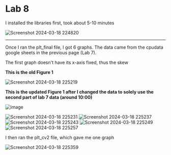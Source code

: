 # Lab 8
I installed the libraries first, took about 5-10 minutes

![Screenshot 2024-03-18 224820](https://github.com/BlazedFir511/EE322/assets/65604948/9d7c3fa2-f44b-4148-8ec8-cc07befa91fc)

---
Once I ran the plt_final file, I got 6 graphs.  The data came from the cpudata google sheets in the previous page (Lab 7).

The first graph doesn't have its x-axis fixed, thus the skew

**This is the old Figure 1**

![Screenshot 2024-03-18 225219](https://github.com/BlazedFir511/EE322/assets/65604948/60757223-7822-4e84-ab9f-33bf34d952ae)

**This is the updated Figure 1 after I changed the data to solely use the second part of lab 7 data (around 10:00)**

![image](https://github.com/BlazedFir511/EE322/assets/65604948/0efdaca8-b03a-41c6-8b29-16958acd171b)

![Screenshot 2024-03-18 225231](https://github.com/BlazedFir511/EE322/assets/65604948/54c340de-a019-4cac-b20f-708c45fab8a8)
![Screenshot 2024-03-18 225237](https://github.com/BlazedFir511/EE322/assets/65604948/c975a84a-3535-4771-859b-c38fc388f364)
![Screenshot 2024-03-18 225243](https://github.com/BlazedFir511/EE322/assets/65604948/1444fac3-26c2-4e19-be25-b0e8a5a1d55b)
![Screenshot 2024-03-18 225249](https://github.com/BlazedFir511/EE322/assets/65604948/fbe79723-4625-46cd-b506-fed24e232dec)
![Screenshot 2024-03-18 225257](https://github.com/BlazedFir511/EE322/assets/65604948/59c660c7-dac8-4683-80b0-1e4755c36f3a)

I then ran the plt_cv2 file, which gave me one graph

![Screenshot 2024-03-18 225359](https://github.com/BlazedFir511/EE322/assets/65604948/c5f0bc17-1102-4dba-bc52-1bcfe355ac2a)

